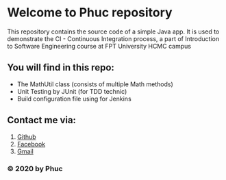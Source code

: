 # Welcome to Phuc repository
This repository contains the source code of a simple Java app. It is used to demonstrate the CI - Continuous Integration process, a part of Introduction to Software Engineering course at FPT University HCMC campus

## You will find in this repo: 
* The MathUtil class (consists of multiple Math methods)
* Unit Testing by JUnit (for TDD technic)
* Build configuration file using for Jenkins

## Contact me via:
1. [Github](https://github.com/hongphuc121299)
2. [Facebook](https://facebook.com/hong.phuc)
3. [Gmail](hongphuc121299@gmail.com)
### © 2020 by Phuc